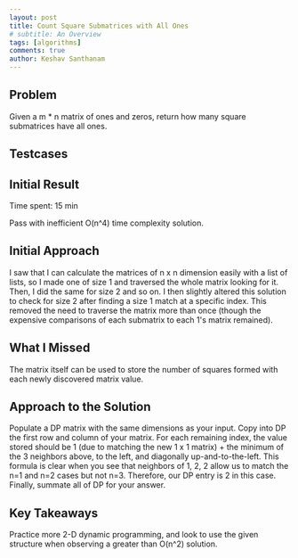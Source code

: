 ```yaml
---
layout: post
title: Count Square Submatrices with All Ones
# subtitle: An Overview
tags: [algorithms]
comments: true
author: Keshav Santhanam
---
```


## Problem

Given a m * n matrix of ones and zeros, return how many square submatrices have all ones.

## Testcases

## Initial Result
Time spent: 15 min

Pass with inefficient O(n^4) time complexity solution. 

## Initial Approach

I saw that I can calculate the matrices of n x n dimension easily with a list of lists, so I made one of size 1 and traversed the whole matrix looking for it. Then, I did the same for size 2 and so on. I then slightly altered this solution to check for size 2 after finding a size 1 match at a specific index. This removed the need to traverse the matrix more than once (though the expensive comparisons of each submatrix to each 1's matrix remained). 

## What I Missed

The matrix itself can be used to store the number of squares formed with each newly discovered matrix value. 

## Approach to the Solution

Populate a DP matrix with the same dimensions as your input. Copy into DP the first row and column of your matrix. For each remaining index, the value stored should be 1 (due to matching the new 1 x 1 matrix) + the minimum of the 3 neighbors above, to the left, and diagonally up-and-to-the-left. This formula is clear when you see that neighbors of 1, 2, 2 allow us to match the n=1 and n=2 cases but not n=3. Therefore, our DP entry is 2 in this case. Finally, summate all of DP for your answer. 

## Key Takeaways
Practice more 2-D dynamic programming, and look to use the given structure when observing a greater than O(n^2) solution. 